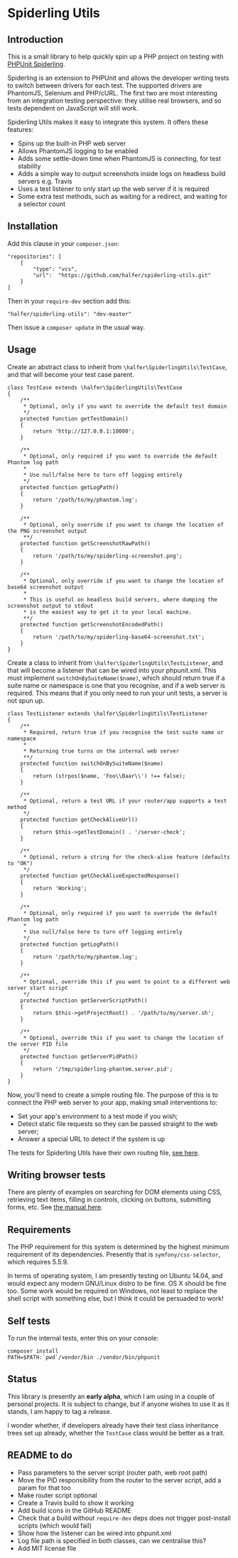 Spiderling Utils
===

Introduction
---

This is a small library to help quickly spin up a PHP project on testing with [PHPUnit Spiderling](https://github.com/OpenBuildings/phpunit-spiderling).

Spiderling is an extension to PHPUnit and allows the developer writing tests to switch between drivers for each test. The supported drivers are PhantomJS, Selenium and PHP/cURL. The first two are most interesting from an integration testing perspective: they utilise real browsers, and so tests dependent on JavaScript will still work.

Spiderling Utils makes it easy to integrate this system. It offers these features:

* Spins up the built-in PHP web server
* Allows PhantomJS logging to be enabled
* Adds some settle-down time when PhantomJS is connecting, for test stability
* Adds a simple way to output screenshots inside logs on headless build servers e.g. Travis
* Uses a test listener to only start up the web server if it is required
* Some extra test methods, such as waiting for a redirect, and waiting for a selector count

Installation
---

Add this clause in your `composer.json`:

    "repositories": [
        {
            "type": "vcs",
            "url":  "https://github.com/halfer/spiderling-utils.git"
        }
    ]

Then in your `require-dev` section add this:

    "halfer/spiderling-utils": "dev-master"

Then issue a `composer update` in the usual way.

Usage
---

Create an abstract class to inherit from `\halfer\SpiderlingUtils\TestCase`, and that will become your test case parent.

	class TestCase extends \halfer\SpiderlingUtils\TestCase
	{
		/**
		 * Optional, only if you want to override the default test domain
		 */
		protected function getTestDomain()
		{
			return 'http://127.0.0.1:10000';
		}

		/**
		 * Optional, only required if you want to override the default Phantom log path
		 *
		 * Use null/false here to turn off logging entirely
		 */
		protected function getLogPath()
		{
			return '/path/to/my/phantom.log';
		}

		/**
		 * Optional, only override if you want to change the location of the PNG screenshot output
		 **/
		protected function getScreenshotRawPath()
		{
			return '/path/to/my/spiderling-screenshot.png';
		}

		/**
		 * Optional, only override if you want to change the location of base64 screenshot output
		 *
		 * This is useful on headless build servers, where dumping the screenshot output to stdout
		 * is the easiest way to get it to your local machine.
		 **/
		protected function getScreenshotEncodedPath()
		{
			return '/path/to/my/spiderling-base64-screenshot.txt';
		}
	}

Create a class to inherit from `\halfer\SpiderlingUtils\TestListener`, and that will become a listener that can be wired into your phpunit.xml. This must implement `switchOnBySuiteName($name)`, which should return true if a suite name or namespace is one that you recognise, and if a web server is required. This means that if you only need to run your unit tests, a server is not spun up.

	class TestListener extends \halfer\SpiderlingUtils\TestListener
	{
		/**
		 * Required, return true if you recognise the test suite name or namespace
		 *
		 * Returning true turns on the internal web server
		 **/
		protected function switchOnBySuiteName($name)
		{
			return (strpos($name, 'Foo\\Baar\\') !== false);
		}

		/**
		 * Optional, return a test URL if your router/app supports a test method
		 */
		protected function getCheckAliveUrl()
		{
			return $this->getTestDomain() . '/server-check';
		}

		/**
		 * Optional, return a string for the check-alive feature (defaults to "OK")
		 */
		protected function getCheckAliveExpectedResponse()
		{
			return 'Working';
		}

		/**
		 * Optional, only required if you want to override the default Phantom log path
		 *
		 * Use null/false here to turn off logging entirely
		 */
		protected function getLogPath()
		{
			return '/path/to/my/phantom.log';
		}

		/**
		 * Optional, override this if you want to point to a different web server start script
		 */
		protected function getServerScriptPath()
		{
			return $this->getProjectRoot() . '/path/to/my/server.sh';
		}

		/**
		 * Optional, override this if you want to change the location of the server PID file
		 */
		protected function getServerPidPath()
		{
			return '/tmp/spiderling-phantom.server.pid';
		}
	}

Now, you'll need to create a simple routing file. The purpose of this is to connect the PHP
web server to your app, making small interventions to:

* Set your app's environment to a test mode if you wish;
* Detect static file requests so they can be passed straight to the web server;
* Answer a special URL to detect if the system is up

The tests for Spiderling Utils have their own routing file, [see here](https://github.com/halfer/spiderling-utils/blob/master/test/browser/scripts/router.php).

Writing browser tests
---

There are plenty of examples on searching for DOM elements using CSS, retrieving text items, filling in controls, clicking on buttons, submitting forms, etc. See [the manual here](https://github.com/OpenBuildings/spiderling).

Requirements
---

The PHP requirement for this system is determined by the highest minimum requirement of its dependencies. Presently that is `symfony/css-selector`, which requires 5.5.9.

In terms of operating system, I am presently testing on Ubuntu 14.04, and would expect any modern GNU/Linux distro to be fine. OS X should be fine too. Some work would be required on Windows, not least to replace the shell script with something else, but I think it could be persuaded to work!

Self tests
---

To run the internal tests, enter this on your console:

    composer install
    PATH=$PATH:`pwd`/vendor/bin ./vendor/bin/phpunit

Status
---

This library is presently an **early alpha**, which I am using in a couple of personal projects. It is subject to change, but if anyone wishes to use it as it stands, I am happy to tag a release.

I wonder whether, if developers already have their test class inheritance trees set up already, whether the `TestCase` class would be better as a trait.

README to do
---

* Pass parameters to the server script (router path, web root path)
* Move the PID responsibility from the router to the server script, add a param for that too
* Make router script optional
* Create a Travis build to show it working
* Add build icons in the GitHub README
* Check that a build without `require-dev` deps does not trigger post-install scripts (which would fail)
* Show how the listener can be wired into phpunit.xml
* Log file path is specified in both classes, can we centralise this?
* Add MIT license file
